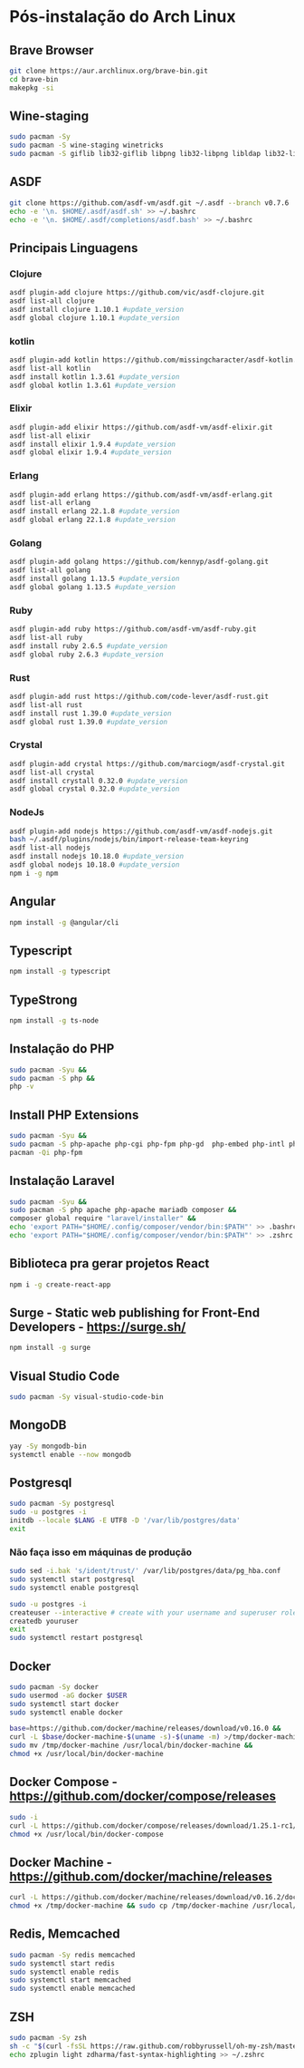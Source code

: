 # Pós-instalação do Arch Linux

## Brave Browser

```BASH
git clone https://aur.archlinux.org/brave-bin.git
cd brave-bin
makepkg -si
```

## Wine-staging

```BASH
sudo pacman -Sy
sudo pacman -S wine-staging winetricks
sudo pacman -S giflib lib32-giflib libpng lib32-libpng libldap lib32-libldap gnutls lib32-gnutls mpg123 lib32-mpg123 openal lib32-openal v4l-utils lib32-v4l-utils libpulse lib32-libpulse alsa-plugins lib32-alsa-plugins alsa-lib lib32-alsa-lib libjpeg-turbo lib32-libjpeg-turbo libxcomposite lib32-libxcomposite libxinerama lib32-libxinerama ncurses lib32-ncurses opencl-icd-loader lib32-opencl-icd-loader libxslt lib32-libxslt libva lib32-libva gtk3 lib32-gtk3 gst-plugins-base-libs lib32-gst-plugins-base-libs vulkan-icd-loader lib32-vulkan-icd-loader cups samba dosbox
```

## ASDF

```BASH
git clone https://github.com/asdf-vm/asdf.git ~/.asdf --branch v0.7.6
echo -e '\n. $HOME/.asdf/asdf.sh' >> ~/.bashrc
echo -e '\n. $HOME/.asdf/completions/asdf.bash' >> ~/.bashrc
```

## Principais Linguagens

### Clojure

```BASH
asdf plugin-add clojure https://github.com/vic/asdf-clojure.git
asdf list-all clojure
asdf install clojure 1.10.1 #update_version
asdf global clojure 1.10.1 #update_version
```

### kotlin

```BASH
asdf plugin-add kotlin https://github.com/missingcharacter/asdf-kotlin.git
asdf list-all kotlin
asdf install kotlin 1.3.61 #update_version
asdf global kotlin 1.3.61 #update_version
```

### Elixir

```BASH
asdf plugin-add elixir https://github.com/asdf-vm/asdf-elixir.git
asdf list-all elixir
asdf install elixir 1.9.4 #update_version
asdf global elixir 1.9.4 #update_version
```

### Erlang

```BASH
asdf plugin-add erlang https://github.com/asdf-vm/asdf-erlang.git
asdf list-all erlang
asdf install erlang 22.1.8 #update_version
asdf global erlang 22.1.8 #update_version
```

### Golang

```BASH
asdf plugin-add golang https://github.com/kennyp/asdf-golang.git
asdf list-all golang
asdf install golang 1.13.5 #update_version
asdf global golang 1.13.5 #update_version
```

### Ruby

```BASH
asdf plugin-add ruby https://github.com/asdf-vm/asdf-ruby.git
asdf list-all ruby
asdf install ruby 2.6.5 #update_version
asdf global ruby 2.6.3 #update_version
```

### Rust

```BASH
asdf plugin-add rust https://github.com/code-lever/asdf-rust.git
asdf list-all rust
asdf install rust 1.39.0 #update_version
asdf global rust 1.39.0 #update_version
```

### Crystal

```BASH
asdf plugin-add crystal https://github.com/marciogm/asdf-crystal.git
asdf list-all crystal
asdf install crystall 0.32.0 #update_version
asdf global crystal 0.32.0 #update_version
```

### NodeJs

```BASH
asdf plugin-add nodejs https://github.com/asdf-vm/asdf-nodejs.git
bash ~/.asdf/plugins/nodejs/bin/import-release-team-keyring
asdf list-all nodejs
asdf install nodejs 10.18.0 #update_version
asdf global nodejs 10.18.0 #update_version
npm i -g npm
```

## Angular

```BASH
npm install -g @angular/cli
```

## Typescript

```BASH
npm install -g typescript
```
## TypeStrong

```BASH
npm install -g ts-node
```

## Instalação do PHP

```BASH
sudo pacman -Syu &&
sudo pacman -S php &&
php -v
```

## Install PHP Extensions
```BASH
sudo pacman -Syu &&
sudo pacman -S php-apache php-cgi php-fpm php-gd  php-embed php-intl php-imap  php-redis php-snmp &&
pacman -Qi php-fpm
```

## Instalação Laravel
```BASH
sudo pacman -Syu &&
sudo pacman -S php apache php-apache mariadb composer &&
composer global require "laravel/installer" &&
echo 'export PATH="$HOME/.config/composer/vendor/bin:$PATH"' >> .bashrc &&
echo 'export PATH="$HOME/.config/composer/vendor/bin:$PATH"' >> .zshrc
```

## Biblioteca pra gerar projetos React

```BASH
npm i -g create-react-app
```

## Surge - Static web publishing for Front-End Developers - <https://surge.sh/>

```BASH
npm install -g surge
```

## Visual Studio Code

```BASH
sudo pacman -Sy visual-studio-code-bin
```

## MongoDB

```BASH
yay -Sy mongodb-bin
systemctl enable --now mongodb
```

## Postgresql

```BASH
sudo pacman -Sy postgresql
sudo -u postgres -i
initdb --locale $LANG -E UTF8 -D '/var/lib/postgres/data'
exit
```

### Não faça isso em máquinas de produção

```BASH
sudo sed -i.bak 's/ident/trust/' /var/lib/postgres/data/pg_hba.conf
sudo systemctl start postgresql
sudo systemctl enable postgresql

sudo -u postgres -i
createuser --interactive # create with your username and superuser role
createdb youruser
exit
sudo systemctl restart postgresql
```

## Docker

```BASH
sudo pacman -Sy docker
sudo usermod -aG docker $USER
sudo systemctl start docker
sudo systemctl enable docker
```

```BASH
base=https://github.com/docker/machine/releases/download/v0.16.0 &&
curl -L $base/docker-machine-$(uname -s)-$(uname -m) >/tmp/docker-machine &&
sudo mv /tmp/docker-machine /usr/local/bin/docker-machine &&
chmod +x /usr/local/bin/docker-machine
```

## Docker Compose - <https://github.com/docker/compose/releases>

```BASH
sudo -i
curl -L https://github.com/docker/compose/releases/download/1.25.1-rc1/docker-compose-`uname -s`-`uname -m` -o /usr/local/bin/docker-compose
chmod +x /usr/local/bin/docker-compose
```

## Docker Machine - <https://github.com/docker/machine/releases>

```BASH
curl -L https://github.com/docker/machine/releases/download/v0.16.2/docker-machine-`uname -s`-`uname -m` >/tmp/docker-machine &&
chmod +x /tmp/docker-machine && sudo cp /tmp/docker-machine /usr/local/bin/docker-machine
```

## Redis, Memcached

```BASH
sudo pacman -Sy redis memcached
sudo systemctl start redis
sudo systemctl enable redis
sudo systemctl start memcached
sudo systemctl enable memcached
```

## ZSH

```BASH
sudo pacman -Sy zsh
sh -c "$(curl -fsSL https://raw.github.com/robbyrussell/oh-my-zsh/master/tools/install.sh)"
echo zplugin light zdharma/fast-syntax-highlighting >> ~/.zshrc
```
